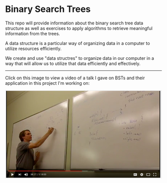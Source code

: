# Binary Search Trees

This repo will provide information about the binary search tree data structure as well as exercises to apply algorithms to retrieve meaningful information from the trees.


A data structure is a particular way of organizing data in a computer to utilize resources efficiently. 

We create and use "data structres" to organize data in our computer in a way that will allow us to utilize that data efficiently and effectively.

------------------------------------------------------------------------------------------------------

Click on this image to view a video of a talk I gave on BSTs and their application in this project I'm working on:

<a href="https://www.youtube.com/watch?v=YxDu819rW0k" target="_blank"><img src="./images/ABSTTalk.png" alt="Alphabetical Binary Search Trees Talk Video - 4/24/17 - Galvanize"></a>
